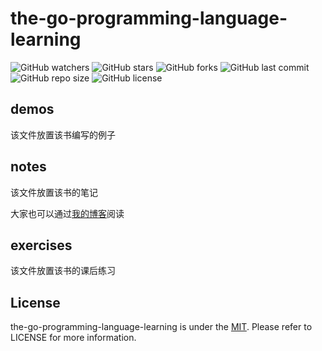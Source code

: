 # the-go-programming-language-learning

![GitHub watchers](https://img.shields.io/github/watchers/XdpCs/The-Go-Programming-Language-Learning?style=social)
![GitHub stars](https://img.shields.io/github/stars/XdpCs/The-Go-Programming-Language-Learning?style=social)
![GitHub forks](https://img.shields.io/github/forks/XdpCs/The-Go-Programming-Language-Learning?style=social)
![GitHub last commit](https://img.shields.io/github/last-commit/XdpCs/The-Go-Programming-Language-Learning?style=flat-square)
![GitHub repo size](https://img.shields.io/github/repo-size/XdpCs/The-Go-Programming-Language-Learning?style=flat-square)
![GitHub license](https://img.shields.io/github/license/XdpCs/The-Go-Programming-Language-Learning?style=flat-square)

## demos

该文件放置该书编写的例子

## notes

该文件放置该书的笔记

大家也可以通过[我的博客](https://xdpcs.github.io/)阅读

## exercises

该文件放置该书的课后练习

## License

the-go-programming-language-learning is under the [MIT](LICENSE). Please refer to LICENSE for more information.